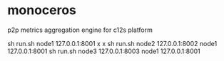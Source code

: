 # monoceros
p2p metrics aggregation engine for c12s platform

sh run.sh node1 127.0.0.1:8001 x x
sh run.sh node2 127.0.0.1:8002 node1 127.0.0.1:8001
sh run.sh node3 127.0.0.1:8003 node1 127.0.0.1:8001